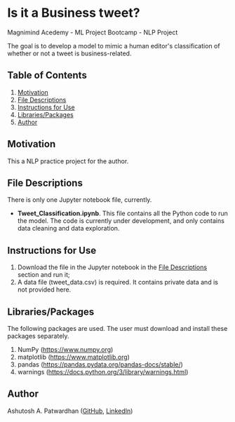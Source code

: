 # Is it a Business tweet? #
Magnimind Acedemy - ML Project Bootcamp - NLP Project

The goal is to develop a model to mimic a human editor's classification of whether or not a tweet is business-related.

## Table of Contents ##
1. [Motivation](#motivation)
2. [File Descriptions](#file_descriptions)
3. [Instructions for Use](#instructions_for_use)
4. [Libraries/Packages](#libraries_packages)
5. [Author](#author)

## Motivation<a name="motivation"></a> ##
This a NLP practice project for the author.

## File Descriptions<a name="file_descriptions"></a> ##
There is only one Jupyter notebook file, currently.
+ **Tweet_Classification.ipynb**. This file contains all the Python code to run the model. The code is currently under development, and only contains data cleaning and data exploration.

## Instructions for Use<a name="instructions_for_use"></a> ##
1. Download the file in the Jupyter notebook in the [File Descriptions](#file_descriptions) section and run it;
2. A data file (tweet_data.csv) is required. It contains private data and is not provided here.

## Libraries/Packages<a name="libraries_packages"></a> ##
The following packages are used. The user must download and install these packages separately.
1. NumPy (https://www.numpy.org)
2. matplotlib (https://www.matplotlib.org)
3. pandas (https://pandas.pydata.org/pandas-docs/stable/)
4. warnings (https://docs.python.org/3/library/warnings.html)

## Author<a name="author"></a> ##
Ashutosh A. Patwardhan ([GitHub](https://github.com/a1pat), [LinkedIn](https://www.linkedin.com/in/ashutosh-patwardhan/))
